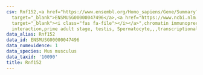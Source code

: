```yaml
---
csv: Rnf152,<a href="https://www.ensembl.org/Homo_sapiens/Gene/Summary?db=core;g=ENSMUSG00000047496"
  target="_blank">ENSMUSG00000047496</a>,<a href="https://www.ncbi.nlm.nih.gov/pubmed/25450459"
  target="_blank"><i class="fas fa-file"></i></a>",chromatin immunoprecipitation assay,direct
  interaction,prime adult stage, testis, Spermatocyte,,,transcriptional regulation,
data_alias: Rnf152
data_id: ENSMUSG00000047496
data_numevidence: 1
data_species: Mus musculus
data_taxid: '10090'
title: Rnf152
---
```

